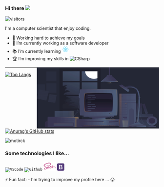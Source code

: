 
### Hi there <img src="https://raw.githubusercontent.com/MartinHeinz/MartinHeinz/master/wave.gif" width="30px"> 

![visitors](https://visitor-badge.glitch.me/badge?page_id=lenomatos/lenomatos)
 
 I'm a computer scientist that enjoy coding. 

<sub> </sub>      
  - 🙏 Working hard to achieve my goals
  - 💼 I’m currently working as a software developer
  - 📚 I’m currently learning <img alt="ReactJs" title="ReactJs" height="24" src="https://raw.githubusercontent.com/github/explore/80688e429a7d4ef2fca1e82350fe8e3517d3494d/topics/react/react.png">
  - 🏆 I’m improving my skills in <img alt="CSharp" title="C Sharp" height="24" src="https://user-images.githubusercontent.com/57419630/122697755-61ffbf80-d21c-11eb-901a-a3c4220f3ecf.png"> 

<p>
  <img align='right' width="400" height="200" src="https://github.com/lenomatos/lenomatos/blob/main/assets/ezgif.com-gif-maker.gif">
</p>

---
<!-- Vertical Spacer -->
[![Top Langs](https://github-readme-stats.vercel.app/api/top-langs/?username=lenomatos&layout=compact)](https://github.com/lenomatos/github-readme-stats)

[![Anurag's GitHub stats](https://github-readme-stats.vercel.app/api?username=lenomatos&show_icons=true&hide_border=true&&count_private=true&include_all_commits=true&theme=highcontrast)](https://github.com/anuraghazra/github-readme-stats)

<!-- Vertical Spacer -->
<p></p>
<img src="https://github-readme-streak-stats.herokuapp.com/?user=motirck&theme=monokai" alt="motirck" height="158"/>

### Some technologies I like...
 <code><img alt="VSCode" title="VSCode" height="24" src="https://user-images.githubusercontent.com/57419630/122802342-a2eae900-d29b-11eb-9f8a-d492a84716c8.png"></code>
<code><img alt="Github" title="Github" height="24" src="https://user-images.githubusercontent.com/57419630/122800074-e2640600-d298-11eb-975a-5cbe097786c4.png"></code>
<code><img alt="Sass" title="Sass" height="30" src="https://raw.githubusercontent.com/devicons/devicon/master/icons/sass/sass-original.svg" alt="sass" width="40" height="40"/></code> 
<code><img alt="Bootstrap" height="24" src="https://raw.githubusercontent.com/github/explore/80688e429a7d4ef2fca1e82350fe8e3517d3494d/topics/bootstrap/bootstrap.png"></code>



<!-- Trophies -->
<!-- <p align="left"> <a href="https://github.com/ryo-ma/github-profile-trophy"><img src="https://github-profile-trophy.vercel.app/?username=lenomatos&theme=flat&title=MultiLanguage,Commit,Followers,PullRequest,Stars" width="760" alt="lenomatos" /></a></p>      -->


<!-- TODO: 
[![willianrod's wakatime stats](https://github-readme-stats.vercel.app/api/wakatime?username=lenomatos)](https://github.com/lenomatos/github-readme-stats)

<img height="180em" src="https://github-readme-stats.vercel.app/api?username=lenomatos&show_icons=true&hide_border=true&&count_private=true&include_all_commits=true&theme=highcontrast" />
-->




⚡ Fun fact: 
    - I'm trying to improve my profile here ... 😜
    





<!--
**lenomatos/lenomatos** is a ✨ _special_ ✨ repository because its `README.md` (this file) appears on your GitHub profile.

Here are some ideas to get you started:

- 🔭 I’m currently working on ...
- 🌱 I’m currently learning ...
- 👯 I’m looking to collaborate on ...
- 🤔 I’m looking for help with ...
- 💬 Ask me about ...
- 📫 How to reach me: ...
- 😄 Pronouns: ...
- ⚡ Fun fact: ...
-->


